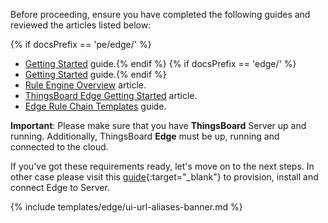 Before proceeding, ensure you have completed the following guides and reviewed the articles listed below:

{% if docsPrefix == 'pe/edge/' %}
* [Getting Started](/docs/getting-started-guides/helloworld-pe/) guide.{% endif %}
{% if docsPrefix == 'edge/' %}
* [Getting Started](/docs/getting-started-guides/helloworld/) guide.{% endif %}
* [Rule Engine Overview](/docs/{{cloudDocsPrefix}}user-guide/rule-engine-2-0/overview/) article.
* [ThingsBoard Edge Getting Started](/docs/{{docsPrefix}}getting-started/) article.
* [Edge Rule Chain Templates](/docs/{{docsPrefix}}rule-engine/rule-chain-templates/) guide.

**Important**: Please make sure that you have **ThingsBoard** Server up and running. Additionally, ThingsBoard **Edge** must be up, running and connected to the cloud.

If you've got these requirements ready, let's move on to the next steps. In other case please visit this [guide](/docs/user-guide/install/{{docsPrefix}}installation-options/){:target="_blank"} to provision, install and connect Edge to Server.

{% include templates/edge/ui-url-aliases-banner.md %}

